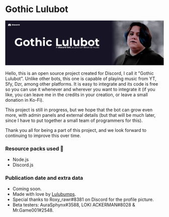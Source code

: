# Gothic Lulubot
<img src="/src/img/readme-img.jpg" alt="Presentation"/>

Hello, this is an open source project created for Discord, I call it "Gothic Lulubot". Unlike other bots, this one is capable of playing music from YT, Sfy, Dzr, among other platforms. It is easy to integrate and its code is free so you can use it whenever and wherever you want to integrate it (if you like, you can leave me in the credits in your creation, or leave a small donation in Ko-Fi).

This project is still in progress, but we hope that the bot can grow even more, with admin panels and external details (but that will be much later, since I have to put together a small team of programmers for this).

Thank you all for being a part of this project, and we look forward to continuing to improve this over time.

### Resource packs used 🔧
* Node.js
* Discord.js

### Publication date and extra data
* Coming soon.
* Made with love by [Lulubumps](https://github.com/lulubumps).
* Special thanks to Roxy_rawr#8381 on Discord for the profile picture.
* Beta testers: AuraSphynx#3588, LOKI ACKERMAN#8028 & Mr.Game001#2548.